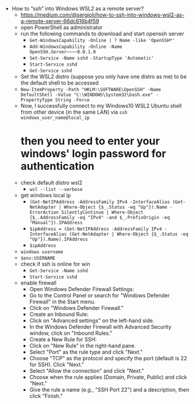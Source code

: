 - How to “ssh” into Windows WSL2 as a remote server?
  - https://medium.com/@sergioli/how-to-ssh-into-windows-wsl2-as-a-remote-server-66dc616b4f59
  - open PowerShell as administrator
  - run the following commands to download and start openssh server
    - `Get-WindowsCapability -Online | ? Name -like 'OpenSSH*'`
    - `Add-WindowsCapability -Online -Name OpenSSH.Server~~~~0.0.1.0`
    - `Set-Service -Name sshd -StartupType 'Automatic'`
    - `Start-Service sshd`
    - `Get-Service sshd`
  -  Set the WSL2 distro (suppose you only have one distro as me) to be the default shell to be accessed
    - `New-ItemProperty -Path "HKLM:\SOFTWARE\OpenSSH" -Name DefaultShell -Value "C:\WINDOWS\System32\bash.exe" -PropertyType String -Force`
  - Now, I successfully connect to my Windows10 WSL2 Ubuntu shell from other device (in the same LAN) via
    `ssh windows_user_name@local_ip`
    # then you need to enter your windows' login password for authentication
  - check default distro wsl2
    - `wsl --list --verbose`
  - get windows local ip
    - `(Get-NetIPAddress -AddressFamily IPv4 -InterfaceAlias (Get-NetAdapter | Where-Object {$_.Status -eq "Up"}).Name -ErrorAction SilentlyContinue | Where-Object {$_.AddressFamily -eq "IPv4" -and $_.PrefixOrigin -eq "Manual"}).IPAddress`
    - `$ipAddress = (Get-NetIPAddress -AddressFamily IPv4 -InterfaceAlias (Get-NetAdapter | Where-Object {$_.Status -eq "Up"}).Name).IPAddress`
    - `$ipAddress`
  - `windows username`
  - `$env:USERNAME`
  - check if ssh is online for win
    - `Get-Service -Name sshd`
    - `Start-Service sshd`
  - enable firewall
    - Open Windows Defender Firewall Settings:
    - Go to the Control Panel or search for "Windows Defender Firewall" in the Start menu. 
    - Click on "Windows Defender Firewall."
    - Create an Inbound Rule:
    - Click on "Advanced settings" on the left-hand side. 
    - In the Windows Defender Firewall with Advanced Security window, click on "Inbound Rules."
    - Create a New Rule for SSH:
    - Click on "New Rule" in the right-hand pane. 
    - Select "Port" as the rule type and click "Next."
    - Choose "TCP" as the protocol and specify the port (default is 22 for SSH). Click "Next."
    - Select "Allow the connection" and click "Next."
    - Choose when the rule applies (Domain, Private, Public) and click "Next."
    - Give the rule a name (e.g., "SSH Port 22") and a description, then click "Finish."
